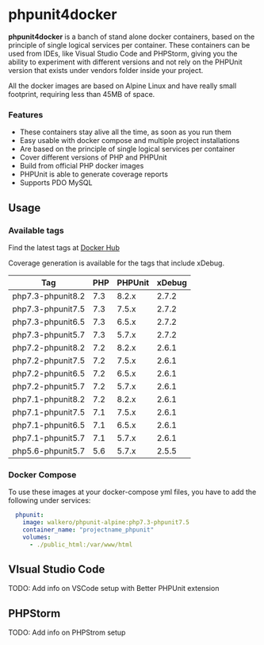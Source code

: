 # phpunit4docker
**phpunit4docker** is a banch of stand alone docker containers, based on the principle of single logical services per container. These containers can be used from IDEs, like Visual Studio Code and PHPStorm, giving you the ability to experiment with different versions and not rely on the PHPUnit version that exists under vendors folder inside your project.

All the docker images are based on Alpine Linux and have really small footprint, requiring less than 45MB of space.

### Features
- These containers stay alive all the time, as soon as you run them
- Easy usable with docker compose and multiple project installations
- Are based on the principle of single logical services per container
- Cover different versions of PHP and PHPUnit
- Build from official PHP docker images
- PHPUnit is able to generate coverage reports
- Supports PDO MySQL

## Usage
### Available tags

Find the latest tags at [Docker Hub](https://hub.docker.com/r/walkero/phpunit-alpine/tags)

Coverage generation is available for the tags that include xDebug.

| Tag                  | PHP    | PHPUnit  | xDebug   |
| -------------------- | ------ | -------- | -------- | 
| php7.3-phpunit8.2    | 7.3    | 8.2.x    | 2.7.2    |
| php7.3-phpunit7.5    | 7.3    | 7.5.x    | 2.7.2    |
| php7.3-phpunit6.5    | 7.3    | 6.5.x    | 2.7.2    |
| php7.3-phpunit5.7    | 7.3    | 5.7.x    | 2.7.2    |
| php7.2-phpunit8.2    | 7.2    | 8.2.x    | 2.6.1    |
| php7.2-phpunit7.5    | 7.2    | 7.5.x    | 2.6.1    |
| php7.2-phpunit6.5    | 7.2    | 6.5.x    | 2.6.1    |
| php7.2-phpunit5.7    | 7.2    | 5.7.x    | 2.6.1    |
| php7.1-phpunit8.2    | 7.2    | 8.2.x    | 2.6.1    |
| php7.1-phpunit7.5    | 7.1    | 7.5.x    | 2.6.1    |
| php7.1-phpunit6.5    | 7.1    | 6.5.x    | 2.6.1    |
| php7.1-phpunit5.7    | 7.1    | 5.7.x    | 2.6.1    |
| php5.6-phpunit5.7    | 5.6    | 5.7.x    | 2.5.5    |

### Docker Compose
To use these images at your docker-compose yml files, you have to add the following under services:
```yaml
  phpunit:
    image: walkero/phpunit-alpine:php7.3-phpunit7.5
    container_name: "projectname_phpunit"
    volumes:
      - ./public_html:/var/www/html 
```

## VIsual Studio Code

TODO: Add info on VSCode setup with Better PHPUnit extension

## PHPStorm

TODO: Add info on PHPStrom setup

